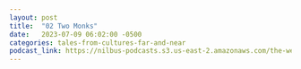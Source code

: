 ```yaml
---
layout: post
title:  "02 Two Monks"
date:   2023-07-09 06:02:00 -0500
categories: tales-from-cultures-far-and-near
podcast_link: https://nilbus-podcasts.s3.us-east-2.amazonaws.com/the-well-trained-mind/Tales%20from%20Cultures%20Far%20and%20Near/02%20Two%20Monks.mp3
---
```

